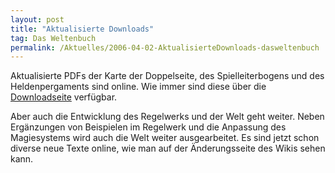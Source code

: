 ```yaml
---
layout: post
title: "Aktualisierte Downloads"
tag: Das Weltenbuch
permalink: /Aktuelles/2006-04-02-AktualisierteDownloads-dasweltenbuch
---
```


Aktualisierte PDFs der Karte der Doppelseite, des Spielleiterbogens und des Heldenpergaments sind online. Wie immer sind diese über die [Downloadseite](https://dasweltenbuch.jcgames.de/Publikationen/) verfügbar.

Aber auch die Entwicklung des Regelwerks und der Welt geht weiter. Neben Ergänzungen von Beispielen im Regelwerk und die Anpassung des Magiesystems wird auch die Welt weiter ausgearbeitet. Es sind jetzt schon diverse neue Texte online, wie man auf der Änderungsseite des Wikis sehen kann.</p>


